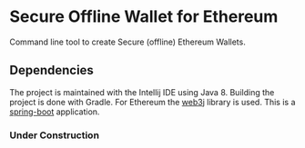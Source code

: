 # Secure Offline Wallet for Ethereum
Command line tool to create Secure (offline) Ethereum Wallets.

## Dependencies

The project is maintained with the Intellij IDE using Java 8. Building the project is done with Gradle. 
For Ethereum the [web3j](https://web3j.github.io/web3j/) library is used. 
This is a [spring-boot](https://projects.spring.io/spring-boot/) application.

### Under Construction
